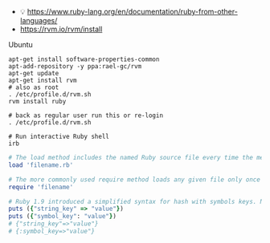* :bulb: https://www.ruby-lang.org/en/documentation/ruby-from-other-languages/
* https://rvm.io/rvm/install

Ubuntu
```shell
apt-get install software-properties-common
apt-add-repository -y ppa:rael-gc/rvm
apt-get update
apt-get install rvm
# also as root
. /etc/profile.d/rvm.sh
rvm install ruby

# back as regular user run this or re-login
. /etc/profile.d/rvm.sh

# Run interactive Ruby shell
irb
```

```ruby
# The load method includes the named Ruby source file every time the method is executed
load 'filename.rb'  

# The more commonly used require method loads any given file only once
require 'filename'

# Ruby 1.9 introduced a simplified syntax for hash with symbols keys. Note the difference
puts ({"string_key" => "value"})
puts ({"symbol_key": "value"})
# {"string_key"=>"value"}
# {:symbol_key=>"value"}
```
